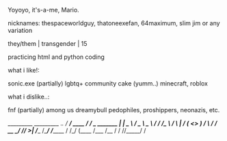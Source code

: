 Yoyoyo, it's-a-me, Mario.

nicknames: thespaceworldguy, thatoneexefan, 64maximum, slim jim or any variation

they/them | transgender | 15

practicing html and python coding

what i like!:

sonic.exe (partially)
lgbtq+ community
cake (yumm..)
minecraft, roblox

what i dislike..:

fnf (partially)
among us
dreamybull
pedophiles, proshippers, neonazis, etc.

  _________          _________                      ._.
 /   _____/ ____    /   _____/_  _  _______     ____| |
 \_____  \ /  _ \   \_____  \\ \/ \/ /\__  \   / ___\ |
 /        (  <_> )  /        \\     /  / __ \_/ /_/  >|
/_______  /\____/  /_______  / \/\_/  (____  /\___  /__
        \/                 \/              \//_____/ \/

